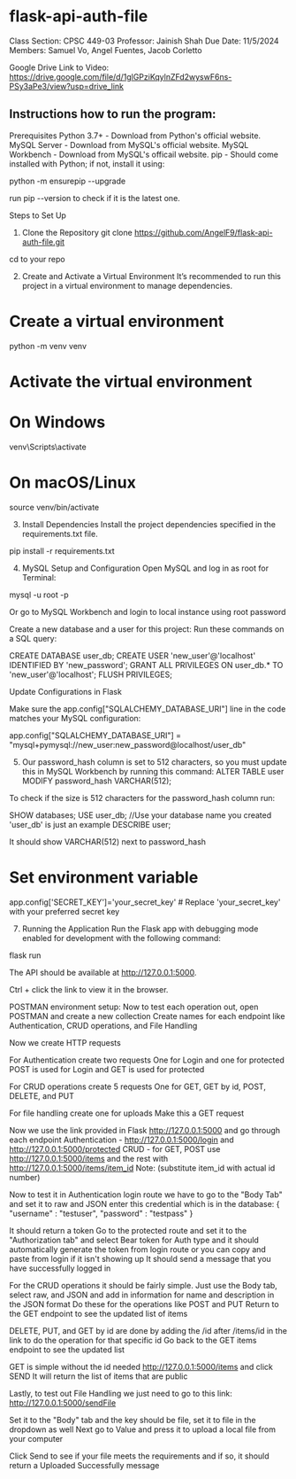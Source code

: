 # flask-api-auth-file

Class Section: CPSC 449-03
Professor: Jainish Shah
Due Date: 11/5/2024
Members: Samuel Vo, Angel Fuentes, Jacob Corletto

Google Drive Link to Video: 
https://drive.google.com/file/d/1glGPziKqylnZFd2wyswF6ns-PSy3aPe3/view?usp=drive_link


Instructions how to run the program:
--------------------------------------

Prerequisites
Python 3.7+ - Download from Python's official website.
MySQL Server - Download from MySQL's official website.
MySQL Workbench - Download from MySQL's officail website.
pip - Should come installed with Python; if not, install it using:

python -m ensurepip --upgrade

run pip --version to check if it is the latest one. 

Steps to Set Up
1. Clone the Repository
git clone https://github.com/AngelF9/flask-api-auth-file.git

cd  to your repo

2. Create and Activate a Virtual Environment
It’s recommended to run this project in a virtual environment to manage dependencies.

# Create a virtual environment
python -m venv venv

# Activate the virtual environment
# On Windows
venv\Scripts\activate

# On macOS/Linux
source venv/bin/activate

3. Install Dependencies
Install the project dependencies specified in the requirements.txt file.

pip install -r requirements.txt

4. MySQL Setup and Configuration
Open MySQL and log in as root for Terminal:

mysql -u root -p

Or go to MySQL Workbench and login to local instance using root password

Create a new database and a user for this project:
Run these commands on a SQL query:

CREATE DATABASE user_db;
CREATE USER 'new_user'@'localhost' IDENTIFIED BY 'new_password';
GRANT ALL PRIVILEGES ON user_db.* TO 'new_user'@'localhost';
FLUSH PRIVILEGES;

Update Configurations in Flask

Make sure the app.config["SQLALCHEMY_DATABASE_URI"] line in the code matches your MySQL configuration:

app.config["SQLALCHEMY_DATABASE_URI"] = "mysql+pymysql://new_user:new_password@localhost/user_db"

5. Our password_hash column is set to 512 characters, so you must update this in MySQL Workbench by running this command: 
ALTER TABLE user MODIFY password_hash VARCHAR(512);

To check if the size is 512 characters for the password_hash column run:

SHOW databases;
USE user_db; //Use your database name you created 'user_db' is just an example
DESCRIBE user;

It should show VARCHAR(512) next to password_hash

# Set environment variable
app.config['SECRET_KEY']='your_secret_key'  # Replace 'your_secret_key' with your preferred secret key

7. Running the Application
Run the Flask app with debugging mode enabled for development with the following command:

flask run

The API should be available at http://127.0.0.1:5000.

Ctrl + click the link to view it in the browser.

POSTMAN environment setup:
Now to test each operation out, open POSTMAN and create a new collection
Create names for each endpoint like Authentication, CRUD operations, and File Handling

Now we create HTTP requests 

For Authentication create two requests
One for Login and one for protected
POST is used for Login and GET is used for protected

For CRUD operations create 5 requests 
One for GET, GET by id, POST, DELETE, and PUT

For file handling create one for uploads
Make this a GET request

Now we use the link provided in Flask http://127.0.0.1:5000 and go through each endpoint
Authentication - http://127.0.0.1:5000/login and http://127.0.0.1:5000/protected
CRUD -  for GET, POST use http://127.0.0.1:5000/items and the rest with http://127.0.0.1:5000/items/item_id 
 Note: (substitute item_id with actual id number)

 Now to test it in Authentication login route we have to go to the "Body Tab" and set it to raw and JSON
 enter this credential which is in the database:
 {
    "username" : "testuser",
    "password" : "testpass"
 }

It should return a token
Go to the protected route and set it to the "Authorization tab" and select Bear token for Auth type 
and it should automatically generate the token from login route or you can copy and paste from login if it isn't showing up
It should send a message that you have successfully logged in

For the CRUD operations it should be fairly simple. 
Just use the Body tab, select raw, and JSON and add in information for name and description in the JSON format
Do these for the operations like POST and PUT
Return to the GET endpoint to see the updated list of items 

DELETE, PUT, and GET by id are done by adding the /id after /items/id in the link to do the operation for that specific id
Go back to the GET items endpoint to see the updated list

GET is simple without the id needed
http://127.0.0.1:5000/items and click SEND
It will return the list of items that are public

Lastly, to test out File Handling we just need to go to this link:
http://127.0.0.1:5000/sendFile

Set it to the "Body" tab and the key should be file, set it to file in the dropdown as well
Next go to Value and press it to upload a local file from your computer

Click Send to see if your file meets the requirements and if so, it should return a Uploaded Successfully message





